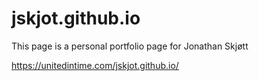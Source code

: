 # jskjot.github.io

This page is a personal portfolio page for Jonathan Skjøtt

https://unitedintime.com/jskjot.github.io/
